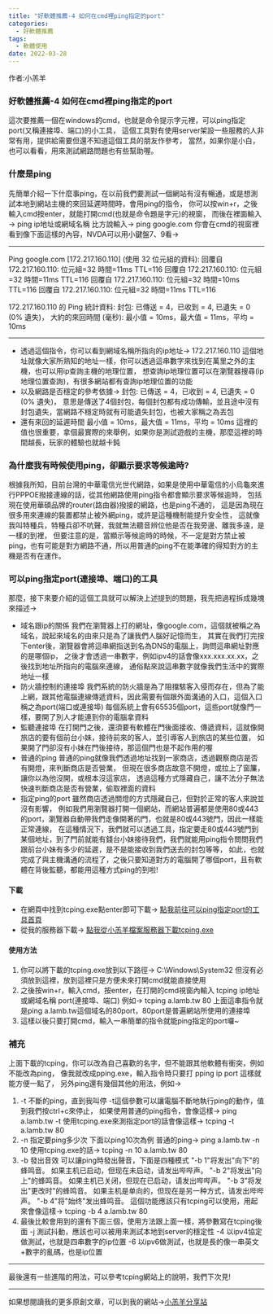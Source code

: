 ```yaml
---
title: "好軟體推薦-4 如何在cmd裡ping指定的port"
categories:
  - 好軟體推薦
tags: 
  - 軟體使用
date: 2022-03-28
---
```


作者:小羔羊

### 好軟體推薦-4 如何在cmd裡ping指定的port

這次要推薦一個在windows的cmd，也就是命令提示字元裡，可以ping指定port(又稱連接埠、端口)的小工具，
這個工具對有使用server架設一些服務的人非常有用，提供給需要但還不知道這個工具的朋友作參考，
當然，如果你是小白，也可以看看，用來測試網路問題也有些幫助喔。


### 什麼是ping

先簡單介紹一下什麼事ping，在以前我們要測試一個網站有沒有暢通，或是想測試本地到網站主機的來回延遲時間時，會用ping的指令，
你可以按win+r，之後輸入cmd按enter，就能打開cmd(也就是命令題是字元)的視窗，
而後在裡面輸入→
ping ip地址或網域名稱
比方說輸入→
ping google.com
你會在cmd的視窗裡看到像下面這樣的內容，NVDA可以用小鍵盤7、9看→

---

Ping google.com [172.217.160.110] (使用 32 位元組的資料):
回覆自 172.217.160.110: 位元組=32 時間=11ms TTL=116
回覆自 172.217.160.110: 位元組=32 時間=11ms TTL=116
回覆自 172.217.160.110: 位元組=32 時間=10ms TTL=116
回覆自 172.217.160.110: 位元組=32 時間=11ms TTL=116

172.217.160.110 的 Ping 統計資料:
    封包: 已傳送 = 4，已收到 = 4, 已遺失 = 0 (0% 遺失)，
大約的來回時間 (毫秒):
    最小值 = 10ms，最大值 = 11ms，平均 = 10ms


---


* 透過這個指令，你可以看到網域名稱所指向的ip地址→
172.217.160.110
這個地址就像大家所熟知的地址一樣，你可以透過這串數字來找到在萬里之外的主機，也可以用ip查詢主機的地理位置，
想查詢ip地理位置可以在瀏覽器搜尋(ip地理位置查詢)，有很多網站都有查詢ip地理位置的功能
* 以及網路是否穩定的參考依據→
封包: 已傳送 = 4，已收到 = 4, 已遺失 = 0 (0% 遺失)，
意思是傳送了4個封包，每個封包都有成功傳輸，並且途中沒有封包遺失，當網路不穩定時就有可能遺失封包，也被大家稱之為丟包
* 還有來回的延遲時間
    最小值 = 10ms，最大值 = 11ms，平均 = 10ms
這裡的值也很重要，拿個最實際的來舉例，如果你是測試遊戲的主機，那麼這裡的時間越長，玩家的體驗也就越卡鈍


### 為什麼我有時候使用ping，卻顯示要求等候逾時?

根據我所知，目前台灣的中華電信光世代網路，如果是使用中華電信的小烏龜來進行PPPOE撥接連線的話，從其他網路使用ping指令都會顯示要求等候逾時，
包括現在使用華碩品牌的router(路由器)撥接的網路，也是ping不通的，
這是因為現在很多用來連線的裝置都禁止被外網ping，或許是這種機制能提升安全性，
這就像我叫特種兵，特種兵卻不吭聲，我就無法聽音辨位他是否在我旁邊、離我多遠，是一樣的到裡，
但要注意的是，當顯示等候逾時的時候，不一定是對方禁止被ping，也有可能是對方網路不通，所以用普通的ping不在能準確的得知對方的主機是否有在運作。

### 可以ping指定port(連接埠、端口)的工具

那麼，接下來要介紹的這個工具就可以解決上述提到的問題，我先把過程拆成幾塊來描述→

* 域名跟ip的關係
我們在瀏覽器上打的網址，像google.com，這個就被稱之為域名，說起來域名的由來只是為了讓我們人腦好記憶而生，
其實在我們打完按下enter後，瀏覽器會將這串網指送到名為DNS的電腦上，詢問這串網址對應的是哪個ip，
之後才會透過一串數字，例如ipv4的話會像xxx.xxx.xx.xx，之後找到地址所指向的電腦來連線，
通俗點來說這串數字就像我們生活中的實際地址一樣
* 防火牆控制的連接埠
我們系統的防火牆是為了阻擋駭客入侵而存在，但為了能上網，跟其他電腦連線傳遞資料，因此需要有個跟外面溝通的入口，這個入口稱之為port(端口或連接埠)
每個系統上會有65535個port，這些port就像門一樣，要開了別人才能連到你的電腦拿資料
* 監聽連接埠
在打開門之後，還須要有軟體在門後面接收、傳遞資料，這就像開旅店的要有個前台小妹，接待前來的客人，並引導客人到旅店的某些位置，
如果開了門卻沒有小妹在門後接待，那這個門也是不起作用的喔
* 普通的ping
普通的ping就像我們透過地址找到一家商店，透過觀察商店是否有開燈，來判斷商店是否營業，
但現在很多商店故意不開燈，或拉上了窗簾，讓你以為他沒開，或根本沒這家店，
透過這種方式隱藏自己，讓不法分子無法快速判斷商店是否有營業，偷取裡面的資料
* 指定ping的port
雖然商店透過關燈的方式隱藏自己，但對於正常的客人來說並沒有影響，
例如我們用瀏覽器打開一個網站，而網站普遍都是使用80或443的port，瀏覽器自動帶我們走像開著的門，也就是80或443號門，因此一樣能正常連線，
在這種情況下，我們就可以透過工具，指定要走80或443號門到某個地址，到了門前就能有錢台小妹接待我們，我們就能用ping指令問問我們跟前台小妹有多少的延遲，是不是能接收到我們送去的封包等等，
如此，也就完成了與主機溝通的流程了，之後只要知道對方的電腦開了哪個port，且有軟體在背後監聽，都能用這種方式ping的到啦!



#### 下載


* 在網頁中找到tcping.exe點enter即可下載→
[點我前往可以ping指定port的工具首頁](https://www.elifulkerson.com/projects/tcping.php)
* 從我的服務器下載→
[點我從小羔羊檔案服務器下載tcping.exe](https://file.lamb.tw/f/df3cee477984448c94a6/?dl=1)


#### 使用方法


1. 你可以將下載的tcping.exe放到以下路徑→
C:\Windows\System32
但沒有必須放到這裡，放到這裡只是方便未來打開cmd就能直接使用
1. 之後按win+r，輸入cmd，按enter，在打開的cmd視窗內輸入
tcping ip地址或網域名稱 port(連接埠、端口)
例如→
tcping a.lamb.tw 80
上面這串指令就是ping a.lamb.tw這個域名的80port，80port是普遍網站所使用的連接埠
1. 這樣以後只要打開cmd，輸入一串簡單的指令就能ping指定的port囉~



### 補充

上面下載的tcping，你可以改為自己喜歡的名字，但不能跟其他軟體有衝突，例如不能改為ping，
像我就改成pping.exe，輸入指令時只要打
pping ip port
這樣就能方便一點了，
另外ping還有幾個其他的用法，例如→

1. -t 不斷的ping，直到我叫停
-t這個參數可以讓電腦不斷地執行ping的動作，值到我們按ctrl+c來停止，
如果使用普通的ping指令，會像這樣→
ping a.lamb.tw -t
使用tcping.exe來測指定port的話會像這樣→
tcping -t a.lamb.tw 80
1. -n 指定要ping多少次
下面以ping10次為例
普通的ping→
ping a.lamb.tw -n 10
使用tcping.exe的話→
tcping -n 10 a.lamb.tw 80
1. -b 發出音效
可以讓ping時發出聲音，下面是四種模式
"-b 1"将发出"向下"的蜂鸣音。 如果主机已启动，但现在未启动，请发出哔哔声。
"-b 2"将发出"向上"的蜂鸣音。 如果主机已关闭，但现在已启动，请发出哔哔声。
"-b 3"将发出"更改时"的蜂鸣音。 如果主机是单向的，但现在是另一种方式，请发出哔哔声。
"-b 4"将"始终"发出蜂鸣音。
這個功能應該只有tcping可以使用，用起來會像這樣→
tcping -b 4 a.lamb.tw 80
1. 最後比較會用到的還有下面三個，使用方法跟上面一樣，將參數寫在tcping後面
-j 測試抖動，應該也可以被用來測試本地到server的穩定性
-4 以ipv4協定做測試，也就是四串數字的ip位置
-6 以ipv6做測試，也就是長的像一串英文+數字的亂碼，也是ip位置


---


最後還有一些進階的用法，可以參考tcping網站上的說明，我們下次見!



---

如果想閱讀我的更多原創文章，可以到我的網站→[小羔羊分享站](https://lamb.tw/)
